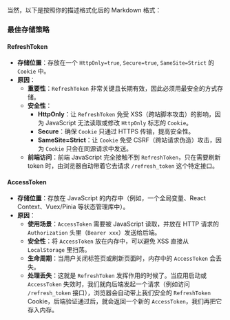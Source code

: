 当然，以下是按照你的描述格式化后的 Markdown 格式：

### 最佳存储策略

#### RefreshToken

- **存储位置**：存放在一个 `HttpOnly=true`, `Secure=true`, `SameSite=Strict` 的 `Cookie` 中。
- **原因**：
  - **重要性**：`RefreshToken` 非常关键且长期有效，因此必须用最安全的方式存储。
  - **安全性**：
    - **HttpOnly**：让 `RefreshToken` 免受 XSS（跨站脚本攻击）的影响，因为 JavaScript 无法读取或修改 `HttpOnly` 标志的 `Cookie`。
    - **Secure**：确保 `Cookie` 只通过 HTTPS 传输，提高安全性。
    - **SameSite=Strict**：让 `Cookie` 免受 CSRF（跨站请求伪造）攻击，因为 `Cookie` 只会在同源请求中发送。
  - **前端访问**：前端 JavaScript 完全接触不到 `RefreshToken`，只在需要刷新 token 时，由浏览器自动带着它去请求 `/refresh_token` 这个特定接口。

#### AccessToken

- **存储位置**：存放在 JavaScript 的内存中（例如，一个全局变量、React Context、Vuex/Pinia 等状态管理库中）。
- **原因**：
  - **使用场景**：`AccessToken` 需要被 JavaScript 读取，并放在 HTTP 请求的 `Authorization` 头里（`Bearer xxx`）发送给后端。
  - **安全性**：将 `AccessToken` 放在内存中，可以避免 XSS 直接从 `LocalStorage` 里扫荡。
  - **生命周期**：当用户关闭标签页或刷新页面时，内存中的 `AccessToken` 会丢失。
  - **处理丢失**：这就是 `RefreshToken` 发挥作用的时候了。当应用启动或 `AccessToken` 失效时，我们就向后端发起一个请求（例如访问 `/refresh_token` 接口），浏览器会自动带上我们安全的 `RefreshToken` Cookie，后端验证通过后，就会返回一个新的 `AccessToken`，我们再把它存入内存。
